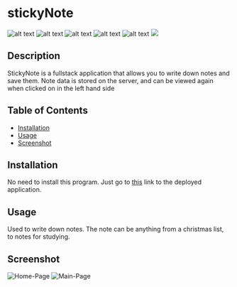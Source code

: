# stickyNote
![alt text](https://img.shields.io/badge/language-node.js-yellow?style=plastic)
![alt text](https://img.shields.io/badge/Deployed-Heroku-purple?style=plastic)
![alt text](https://img.shields.io/badge/license-none-brightgreen?style=plastic)
![alt text](https://img.shields.io/badge/difficulty-challenge-red?style=plastic)
![alt text](https://img.shields.io/badge/made%20by-kevin-blue?style=plastic)
<a href="#"><img src="https://badges.pufler.dev/visits/climbingryan/stickyNote"></a> 

## Description
StickyNote is a fullstack application that allows you to write down notes and save them. Note data is stored on the server, and can be viewed again when clicked on in the left hand side

## Table of Contents
- [Installation](#Installation)
- [Usage](#Usage)
- [Screenshot](#Screenshot)

## Installation
No need to install this program. Just go to [this](https://fathomless-dusk-54471.herokuapp.com) link to the deployed application. 

## Usage
Used to write down notes. The note can be anything from a christmas list, to notes for studying. 

## Screenshot
![Home-Page](https://user-images.githubusercontent.com/15613846/102422503-90ca7e00-3fcc-11eb-80d6-08ada94b86d4.JPG)
![Main-Page](https://user-images.githubusercontent.com/15613846/102422559-ac358900-3fcc-11eb-9318-0466e7b58502.JPG)
